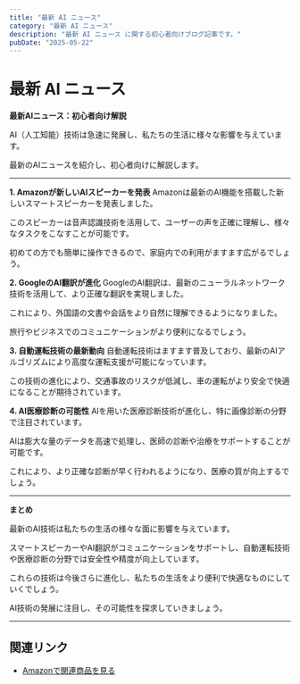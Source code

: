 ```yaml
---
title: "最新 AI ニュース"
category: "最新 AI ニュース"
description: "最新 AI ニュース に関する初心者向けブログ記事です。"
pubDate: "2025-05-22"
---
```


# 最新 AI ニュース

**最新AIニュース：初心者向け解説**

AI（人工知能）技術は急速に発展し、私たちの生活に様々な影響を与えています。

最新のAIニュースを紹介し、初心者向けに解説します。



---

**1. Amazonが新しいAIスピーカーを発表**
Amazonは最新のAI機能を搭載した新しいスマートスピーカーを発表しました。

このスピーカーは音声認識技術を活用して、ユーザーの声を正確に理解し、様々なタスクをこなすことが可能です。

初めての方でも簡単に操作できるので、家庭内での利用がますます広がるでしょう。



**2. GoogleのAI翻訳が進化**
GoogleのAI翻訳は、最新のニューラルネットワーク技術を活用して、より正確な翻訳を実現しました。

これにより、外国語の文書や会話をより自然に理解できるようになりました。

旅行やビジネスでのコミュニケーションがより便利になるでしょう。



**3. 自動運転技術の最新動向**
自動運転技術はますます普及しており、最新のAIアルゴリズムにより高度な運転支援が可能になっています。

この技術の進化により、交通事故のリスクが低減し、車の運転がより安全で快適になることが期待されています。



**4. AI医療診断の可能性**
AIを用いた医療診断技術が進化し、特に画像診断の分野で注目されています。

AIは膨大な量のデータを高速で処理し、医師の診断や治療をサポートすることが可能です。

これにより、より正確な診断が早く行われるようになり、医療の質が向上するでしょう。



---

**まとめ**

最新のAI技術は私たちの生活の様々な面に影響を与えています。

スマートスピーカーやAI翻訳がコミュニケーションをサポートし、自動運転技術や医療診断の分野では安全性や精度が向上しています。

これらの技術は今後さらに進化し、私たちの生活をより便利で快適なものにしていくでしょう。

AI技術の発展に注目し、その可能性を探求していきましょう。



---

## 関連リンク

- [Amazonで関連商品を見る](https://www.amazon.co.jp/s?k=%E6%9C%80%E6%96%B0+AI+%E3%83%8B%E3%83%A5%E3%83%BC%E3%82%B9&tag=autowritehubai-22)
